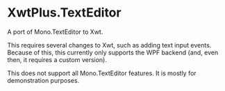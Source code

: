 XwtPlus.TextEditor
==================

A port of Mono.TextEditor to Xwt.

This requires several changes to Xwt, such as adding text input events. Because of this, this currently only supports the WPF backend (and, even then, it requires a custom version).

This does not support all Mono.TextEditor features.
It is mostly for demonstration purposes.
